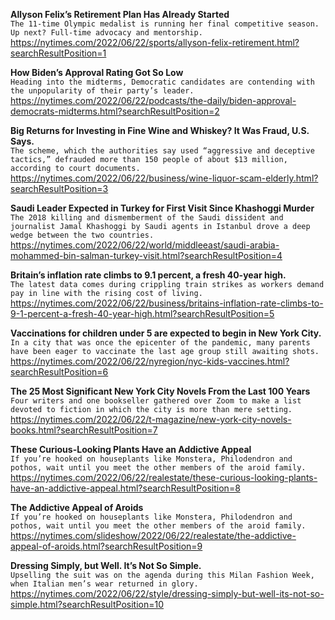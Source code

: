 **Allyson Felix’s Retirement Plan Has Already Started**\
`The 11-time Olympic medalist is running her final competitive season. Up next? Full-time advocacy and mentorship.`\
https://nytimes.com/2022/06/22/sports/allyson-felix-retirement.html?searchResultPosition=1

**How Biden’s Approval Rating Got So Low**\
`Heading into the midterms, Democratic candidates are contending with the unpopularity of their party’s leader.`\
https://nytimes.com/2022/06/22/podcasts/the-daily/biden-approval-democrats-midterms.html?searchResultPosition=2

**Big Returns for Investing in Fine Wine and Whiskey? It Was Fraud, U.S. Says.**\
`The scheme, which the authorities say used “aggressive and deceptive tactics,” defrauded more than 150 people of about $13 million, according to court documents.`\
https://nytimes.com/2022/06/22/business/wine-liquor-scam-elderly.html?searchResultPosition=3

**Saudi Leader Expected in Turkey for First Visit Since Khashoggi Murder**\
`The 2018 killing and dismemberment of the Saudi dissident and journalist Jamal Khashoggi by Saudi agents in Istanbul drove a deep wedge between the two countries.`\
https://nytimes.com/2022/06/22/world/middleeast/saudi-arabia-mohammed-bin-salman-turkey-visit.html?searchResultPosition=4

**Britain’s inflation rate climbs to 9.1 percent, a fresh 40-year high.**\
`The latest data comes during crippling train strikes as workers demand pay in line with the rising cost of living.`\
https://nytimes.com/2022/06/22/business/britains-inflation-rate-climbs-to-9-1-percent-a-fresh-40-year-high.html?searchResultPosition=5

**Vaccinations for children under 5 are expected to begin in New York City.**\
`In a city that was once the epicenter of the pandemic, many parents have been eager to vaccinate the last age group still awaiting shots.`\
https://nytimes.com/2022/06/22/nyregion/nyc-kids-vaccines.html?searchResultPosition=6

**The 25 Most Significant New York City Novels From the Last 100 Years**\
`Four writers and one bookseller gathered over Zoom to make a list devoted to fiction in which the city is more than mere setting.`\
https://nytimes.com/2022/06/22/t-magazine/new-york-city-novels-books.html?searchResultPosition=7

**These Curious-Looking Plants Have an Addictive Appeal**\
`If you’re hooked on houseplants like Monstera, Philodendron and pothos, wait until you meet the other members of the aroid family.`\
https://nytimes.com/2022/06/22/realestate/these-curious-looking-plants-have-an-addictive-appeal.html?searchResultPosition=8

**The Addictive Appeal of Aroids**\
`If you’re hooked on houseplants like Monstera, Philodendron and pothos, wait until you meet the other members of the aroid family.`\
https://nytimes.com/slideshow/2022/06/22/realestate/the-addictive-appeal-of-aroids.html?searchResultPosition=9

**Dressing Simply, but Well. It’s Not So Simple.**\
`Upselling the suit was on the agenda during this Milan Fashion Week, when Italian men’s wear returned in glory.`\
https://nytimes.com/2022/06/22/style/dressing-simply-but-well-its-not-so-simple.html?searchResultPosition=10

